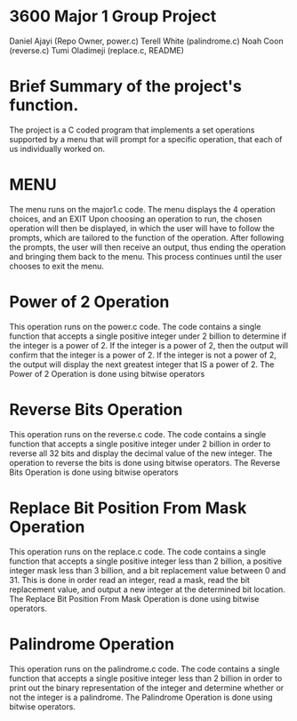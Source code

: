 # 3600 Major 1 Group Project
Daniel Ajayi (Repo Owner, power.c)
Terell White (palindrome.c)
Noah Coon (reverse.c)
Tumi Oladimeji (replace.c, README)

# Brief Summary of the project's function.
The project is a C coded program that implements a set operations supported by a menu that will prompt for a specific operation, that each of us individually worked on. 


# MENU
The menu runs on the major1.c code.
The menu displays the 4 operation choices, and an EXIT
Upon choosing an operation to run, the chosen operation will then be displayed, in which the user will have to follow the prompts, which are tailored to the function of the operation.
After following the prompts, the user will then receive an output, thus ending the operation and bringing them back to the menu.
This process continues until the user chooses to exit the menu.

# Power of 2 Operation
This operation runs on the power.c code. 
The code contains a single function that accepts a single positive integer under 2 billion to determine if the integer is a power of 2. 
If the integer is a power of 2, then the output will confirm that the integer is a power of 2. If the integer is not a power of 2, the output will display the next greatest integer that IS a power of 2.
The Power of 2 Operation is done using bitwise operators

# Reverse Bits Operation
This operation runs on the reverse.c code. 
The code contains a single function that accepts a single positive integer under 2 billion in order to reverse all 32 bits and display the decimal value of the new integer.
The operation to reverse the bits is done using bitwise operators.
The Reverse Bits Operation is done using bitwise operators

# Replace Bit Position From Mask Operation
This operation runs on the replace.c code.
The code contains a single function that accepts a single positive integer less than 2 billion, a positive integer mask less than 3 billion, and a bit replacement value between 0 and 31.
This is done in order read an integer, read a mask, read the bit replacement value, and output a new integer at the determined bit location.
The Replace Bit Position From Mask Operation is done using bitwise operators.
# Palindrome Operation
This operation runs on the palindrome.c code.
The code contains a single function that accepts a single positive integer less than 2 billion in order to print out the binary representation of the integer and determine whether or not the integer is a palindrome.
The Palindrome Operation is done using bitwise operators.
